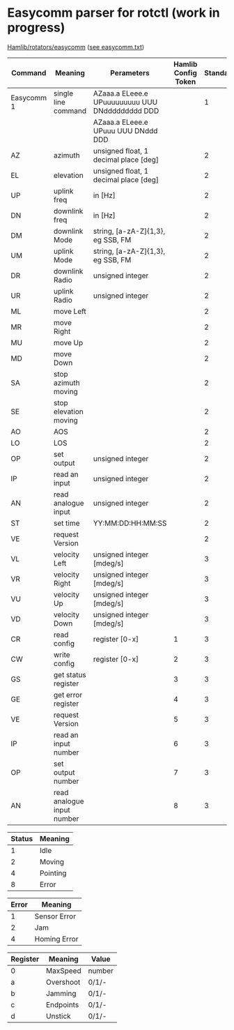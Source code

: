 # Easycomm parser for rotctl (work in progress)

[Hamlib/rotators/easycomm](https://github.com/Hamlib/Hamlib/tree/master/rotators/easycomm)
([see easycomm.txt](https://github.com/Hamlib/Hamlib/tree/master/rotators/easycomm/easycomm.txt))

| Command    | Meaning                    | Perameters                                      | Hamlib Config Token | Standard | Supported  |
|------------|----------------------------|-------------------------------------------------|---------------------|----------|------------|
| Easycomm 1 | single line command        | AZaaa.a ELeee.e UPuuuuuuuuu UUU DNddddddddd DDD |                     | 1        | yes        |
|            |                            | AZaaa.a ELeee.e UPuuu UUU DNddd DDD             |                     |          | yes        |
| AZ         | azimuth                    | unsigned float, 1 decimal place [deg]           |                     | 2        | yes        |
| EL         | elevation                  | unsigned float, 1 decimal place [deg]           |                     | 2        | yes        |
| UP         | uplink freq                | in [Hz]                                         |                     | 2        | no         |
| DN         | downlink freq              | in [Hz]                                         |                     | 2        | no         |
| DM         | downlink Mode              | string,  [a-zA-Z]{1,3}, eg SSB, FM              |                     | 2        | no         |
| UM         | uplink Mode                | string,  [a-zA-Z]{1,3}, eg SSB, FM              |                     | 2        | no         |
| DR         | downlink Radio             | unsigned integer                                |                     | 2        | no         |
| UR         | uplink Radio               | unsigned integer                                |                     | 2        | no         |
| ML         | move Left                  |                                                 |                     | 2        | no         |
| MR         | move Right                 |                                                 |                     | 2        | no         |
| MU         | move Up                    |                                                 |                     | 2        | no         |
| MD         | move Down                  |                                                 |                     | 2        | no         |
| SA         | stop azimuth moving        |                                                 |                     | 2        | no         |
| SE         | stop elevation moving      |                                                 |                     | 2        | no         |
| AO         | AOS                        |                                                 |                     | 2        | no         |
| LO         | LOS                        |                                                 |                     | 2        | no         |
| OP         | set output                 | unsigned integer                                |                     | 2        | no         |
| IP         | read an input              | unsigned integer                                |                     | 2        | no         |
| AN         | read analogue input        | unsigned integer                                |                     | 2        | no         |
| ST         | set time                   | YY:MM:DD:HH:MM:SS                               |                     | 2        | no         |
| VE         | request Version            |                                                 |                     | 2        | no         |
| VL         | velocity Left              | unsigned integer [mdeg/s]                       |                     | 3        | no         |
| VR         | velocity Right             | unsigned integer [mdeg/s]                       |                     | 3        | no         |
| VU         | velocity Up                | unsigned integer [mdeg/s]                       |                     | 3        | no         |
| VD         | velocity Down              | unsigned integer [mdeg/s]                       |                     | 3        | no         |
| CR         | read config                | register [0-x]                                  | 1                   | 3        | no         |
| CW         | write config               | register [0-x]                                  | 2                   | 3        | no         |
| GS         | get status register        |                                                 | 3                   | 3        | no         |
| GE         | get error register         |                                                 | 4                   | 3        | no         |
| VE         | request Version            |                                                 | 5                   | 3        | no         |
| IP         | read an input number       |                                                 | 6                   | 3        | no         |
| OP         | set output number          |                                                 | 7                   | 3        | no         |
| AN         | read analogue input number |                                                 | 8                   | 3        | no         |


| Status  | Meaning  |
|---------|----------|
| 1       | Idle     |
| 2       | Moving   |
| 4       | Pointing |
| 8       | Error    |

| Error  | Meaning      |
|--------|--------------|
| 1      | Sensor Error |
| 2      | Jam          |
| 4      | Homing Error |

| Register | Meaning   | Value  |
|----------|-----------|--------|
| 0        | MaxSpeed  | number |
| a        | Overshoot | 0/1/-  |
| b        | Jamming   | 0/1/-  |
| c        | Endpoints | 0/1/-  |
| d        | Unstick   | 0/1/-  |
